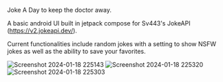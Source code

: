 Joke A Day to keep the doctor away.  

A basic android UI built in jetpack compose for Sv443's JokeAPI (https://v2.jokeapi.dev/).

Current functionalities include random jokes with a setting to show NSFW jokes as well as the ability to save your favorites.

![Screenshot 2024-01-18 225143](https://github.com/JenerikMind/JokeADay/assets/12779724/27c7ffd2-a847-478c-9aef-5d64521690b7)
![Screenshot 2024-01-18 225320](https://github.com/JenerikMind/JokeADay/assets/12779724/3b1e89ae-9e17-4f72-84a2-004b08e99d37)
![Screenshot 2024-01-18 225303](https://github.com/JenerikMind/JokeADay/assets/12779724/ac7191da-7ec8-4d2a-b750-da696444e3b4)
